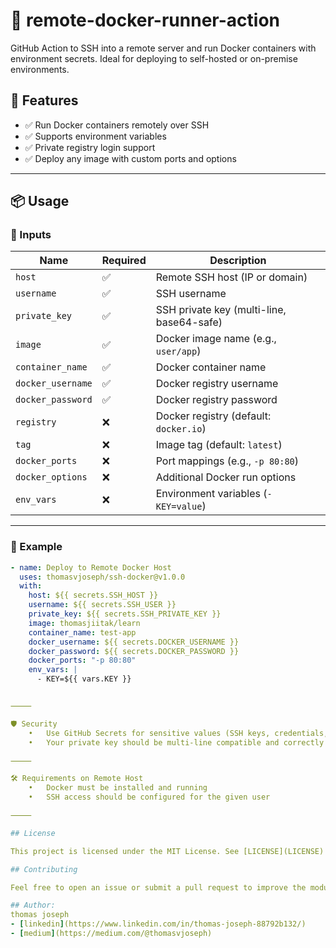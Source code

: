 # 🐳 remote-docker-runner-action
GitHub Action to SSH into a remote server and run Docker containers with environment secrets. Ideal for deploying to self-hosted or on-premise environments.

## 🚀 Features

- ✅ Run Docker containers remotely over SSH
- ✅ Supports environment variables
- ✅ Private registry login support
- ✅ Deploy any image with custom ports and options

---

## 📦 Usage

### 🔧 Inputs

| Name             | Required | Description                                      |
|------------------|----------|--------------------------------------------------|
| `host`           | ✅       | Remote SSH host (IP or domain)                   |
| `username`       | ✅       | SSH username                                     |
| `private_key`    | ✅       | SSH private key (multi-line, base64-safe)        |
| `image`          | ✅       | Docker image name (e.g., `user/app`)             |
| `container_name` | ✅       | Docker container name                            |
| `docker_username`| ✅       | Docker registry username                         |
| `docker_password`| ✅       | Docker registry password                         |
| `registry`       | ❌       | Docker registry (default: `docker.io`)           |
| `tag`            | ❌       | Image tag (default: `latest`)                    |
| `docker_ports`   | ❌       | Port mappings (e.g., `-p 80:80`)                 |
| `docker_options` | ❌       | Additional Docker run options                    |
| `env_vars`       | ❌       | Environment variables (`- KEY=value`)            |

---

### 🧪 Example

```yaml
- name: Deploy to Remote Docker Host
  uses: thomasvjoseph/ssh-docker@v1.0.0
  with:
    host: ${{ secrets.SSH_HOST }}
    username: ${{ secrets.SSH_USER }}
    private_key: ${{ secrets.SSH_PRIVATE_KEY }}
    image: thomasjiitak/learn
    container_name: test-app
    docker_username: ${{ secrets.DOCKER_USERNAME }}
    docker_password: ${{ secrets.DOCKER_PASSWORD }}
    docker_ports: "-p 80:80"
    env_vars: |
      - KEY=${{ vars.KEY }}


⸻

🛡️ Security
	•	Use GitHub Secrets for sensitive values (SSH keys, credentials, etc.)
	•	Your private key should be multi-line compatible and correctly formatted (e.g., OpenSSH format)

⸻

🛠️ Requirements on Remote Host
	•	Docker must be installed and running
	•	SSH access should be configured for the given user

⸻

## License

This project is licensed under the MIT License. See [LICENSE](LICENSE) for more details.

## Contributing

Feel free to open an issue or submit a pull request to improve the module.

## Author:  
thomas joseph
- [linkedin](https://www.linkedin.com/in/thomas-joseph-88792b132/)
- [medium](https://medium.com/@thomasvjoseph)